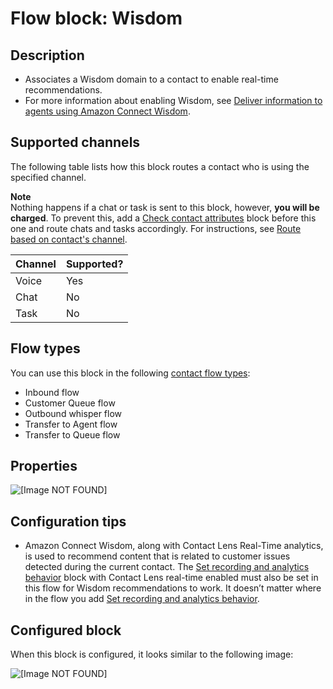 # Flow block: Wisdom<a name="wisdom"></a>

## Description<a name="wisdom-description"></a>
+ Associates a Wisdom domain to a contact to enable real\-time recommendations\.
+ For more information about enabling Wisdom, see [Deliver information to agents using Amazon Connect Wisdom](amazon-connect-wisdom.md)\. 

## Supported channels<a name="wisdom-channels"></a>

The following table lists how this block routes a contact who is using the specified channel\. 

**Note**  
Nothing happens if a chat or task is sent to this block, however, **you will be charged**\. To prevent this, add a [Check contact attributes](check-contact-attributes.md) block before this one and route chats and tasks accordingly\. For instructions, see [Route based on contact's channel](use-channel-contact-attribute.md)\.


| Channel | Supported? | 
| --- | --- | 
| Voice | Yes | 
| Chat | No | 
| Task | No | 

## Flow types<a name="wisdom-types"></a>

You can use this block in the following [contact flow types](create-contact-flow.md#contact-flow-types):
+ Inbound flow
+ Customer Queue flow
+ Outbound whisper flow
+ Transfer to Agent flow
+ Transfer to Queue flow

## Properties<a name="wisdom-properties"></a>

![\[Image NOT FOUND\]](http://docs.aws.amazon.com/connect/latest/adminguide/images/wisdom-block-properties.png)

## Configuration tips<a name="wisdom-tips"></a>
+ Amazon Connect Wisdom, along with Contact Lens Real\-Time analytics, is used to recommend content that is related to customer issues detected during the current contact\. The [Set recording and analytics behavior](set-recording-behavior.md) block with Contact Lens real\-time enabled must also be set in this flow for Wisdom recommendations to work\. It doesn’t matter where in the flow you add [Set recording and analytics behavior](set-recording-behavior.md)\. 

## Configured block<a name="wisdom-configured"></a>

When this block is configured, it looks similar to the following image:

![\[Image NOT FOUND\]](http://docs.aws.amazon.com/connect/latest/adminguide/images/wisdom-block-configured.png)